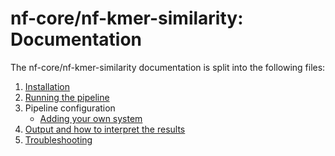 # nf-core/nf-kmer-similarity: Documentation

The nf-core/nf-kmer-similarity documentation is split into the following files:

1. [Installation](installation.md)
2. [Running the pipeline](usage.md)
3. Pipeline configuration
    * [Adding your own system](configuration/adding_your_own.md)
4. [Output and how to interpret the results](output.md)
5. [Troubleshooting](troubleshooting.md)
